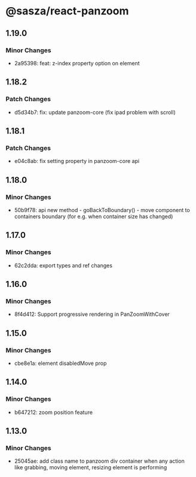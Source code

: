 # @sasza/react-panzoom

## 1.19.0

### Minor Changes

- 2a95398: feat: z-index property option on element

## 1.18.2

### Patch Changes

- d5d34b7: fix: update panzoom-core (fix ipad problem with scroll)

## 1.18.1

### Patch Changes

- e04c8ab: fix setting property in panzoom-core api

## 1.18.0

### Minor Changes

- 50b9f78: api new method - goBackToBoundary() - move component to containers boundary (for e.g. when container size has changed)

## 1.17.0

### Minor Changes

- 62c2dda: export types and ref changes

## 1.16.0

### Minor Changes

- 8f4d412: Support progressive rendering in PanZoomWithCover

## 1.15.0

### Minor Changes

- cbe8e1a: element disabledMove prop

## 1.14.0

### Minor Changes

- b647212: zoom position feature

## 1.13.0

### Minor Changes

- 25045ae: add class name to panzoom div container when any action like grabbing, moving element, resizing element is performing
